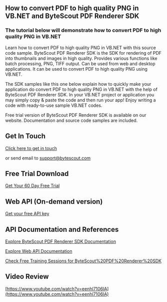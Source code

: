 ## How to convert PDF to high quality PNG in VB.NET and ByteScout PDF Renderer SDK

### The tutorial below will demonstrate how to convert PDF to high quality PNG in VB.NET

Learn how to convert PDF to high quality PNG in VB.NET with this source code sample. ByteScout PDF Renderer SDK is the SDK for rendering of PDF into thumbnails and images in high quality. Provides various functions like batch processing, PNG, TIFF output. Can be used from web and desktop applications. It can be used to convert PDF to high quality PNG using VB.NET.

The SDK samples like this one below explain how to quickly make your application do convert PDF to high quality PNG in VB.NET with the help of ByteScout PDF Renderer SDK. In your VB.NET project or application you may simply copy & paste the code and then run your app! Enjoy writing a code with ready-to-use sample VB.NET codes.

Free trial version of ByteScout PDF Renderer SDK is available on our website. Documentation and source code samples are included.

## Get In Touch

[Click here to get in touch](https://bytescout.zendesk.com/hc/en-us/requests/new?subject=ByteScout%20PDF%20Renderer%20SDK%20Question)

or send email to [support@bytescout.com](mailto:support@bytescout.com?subject=ByteScout%20PDF%20Renderer%20SDK%20Question) 

## Free Trial Download

[Get Your 60 Day Free Trial](https://bytescout.com/download/web-installer?utm_source=github-readme)

## Web API (On-demand version)

[Get your free API key](https://pdf.co/documentation/api?utm_source=github-readme)

## API Documentation and References

[Explore ByteScout PDF Renderer SDK Documentation](https://bytescout.com/documentation/index.html?utm_source=github-readme)

[Explore Web API Documentation](https://pdf.co/documentation/api?utm_source=github-readme)

[Check Free Training Sessions for ByteScout%20PDF%20Renderer%20SDK](https://academy.bytescout.com/)

## Video Review

[https://www.youtube.com/watch?v=eenhl7106lA](https://www.youtube.com/watch?v=eenhl7106lA)
